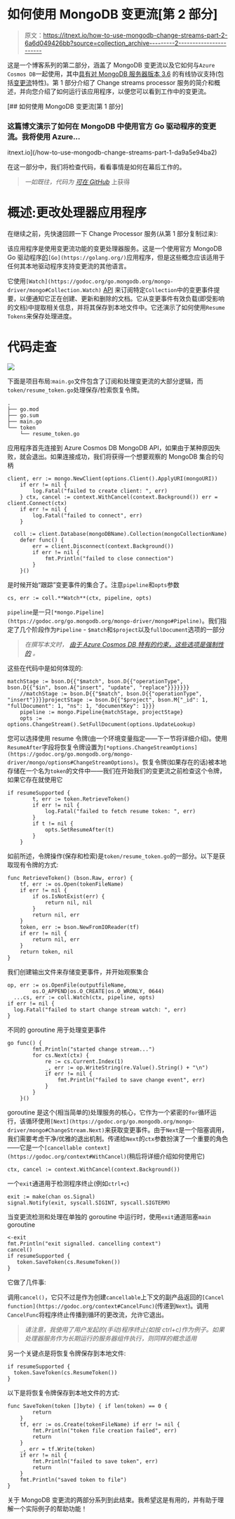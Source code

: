 # 如何使用 MongoDB 变更流[第 2 部分]

> 原文：<https://itnext.io/how-to-use-mongodb-change-streams-part-2-6a6d049426bb?source=collection_archive---------2----------------------->

这是一个博客系列的第二部分，涵盖了 MongoDB 变更流以及它如何与`Azure Cosmos DB`一起使用，其中[具有对 MongoDB 服务器版本 3.6](https://docs.microsoft.com/azure/cosmos-db/mongodb-feature-support-36?WT.mc_id=medium-blog-abhishgu) 的有线协议支持(包括[变更流](https://docs.mongodb.com/manual/changeStreams/)特性)。第 1 部分介绍了 Change streams processor 服务的简介和概述，并向您介绍了如何运行该应用程序，以便您可以看到工作中的变更流。

[](/how-to-use-mongodb-change-streams-part-1-da9a5e94ba2) [## 如何使用 MongoDB 变更流[第 1 部分]

### 这篇博文演示了如何在 MongoDB 中使用官方 Go 驱动程序的变更流。我将使用 Azure…

itnext.io](/how-to-use-mongodb-change-streams-part-1-da9a5e94ba2) 

在这一部分中，我们将检查代码，看看事情是如何在幕后工作的。

> *一如既往，代码为* [*可在 GitHub*](https://github.com/abhirockzz/mongodb-changestreams-processor) 上获得

# 概述:更改处理器应用程序

在继续之前，先快速回顾一下 Change Processor 服务(从第 1 部分复制过来):

该应用程序是使用变更流功能的变更处理器服务。这是一个使用官方 MongoDB Go 驱动程序[的](https://godoc.org/go.mongodb.org/mongo-driver/mongo)`[Go](https://golang.org/)`应用程序，但是这些概念应该适用于任何其本地驱动程序支持变更流的其他语言。

它使用`[Watch](https://godoc.org/go.mongodb.org/mongo-driver/mongo#Collection.Watch)` [API](https://godoc.org/go.mongodb.org/mongo-driver/mongo#Collection.Watch) 来订阅特定`Collection`中的变更事件提要，以便通知它正在创建、更新和删除的文档。它从变更事件有效负载(即受影响的文档)中提取相关信息，并将其保存到本地文件中。它还演示了如何使用`Resume Tokens`来保存处理进度。

# 代码走查

![](img/700e1ed8515eaa02fd689013ebf9670c.png)

下面是项目布局:`main.go`文件包含了订阅和处理变更流的大部分逻辑，而`token/resume_token.go`处理保存/检索恢复令牌。

```
.
├── go.mod
├── go.sum
├── main.go
└── token
    └── resume_token.go
```

应用程序首先连接到 Azure Cosmos DB MongoDB API，如果由于某种原因失败，就会退出。如果连接成功，我们将获得一个想要观察的 MongoDB 集合的句柄

```
client, err := mongo.NewClient(options.Client().ApplyURI(mongoURI))
    if err != nil {
        log.Fatal("failed to create client: ", err)
    } ctx, cancel := context.WithCancel(context.Background()) err = client.Connect(ctx)
    if err != nil {
        log.Fatal("failed to connect", err)
    }

  coll := client.Database(mongoDBName).Collection(mongoCollectionName)
    defer func() {
        err = client.Disconnect(context.Background())
        if err != nil {
            fmt.Println("failed to close connection")
        }
    }()
```

是时候开始“跟踪”变更事件的集合了。注意`pipeline`和`opts`参数

```
cs, err := coll.**Watch**(ctx, pipeline, opts)
```

`pipeline`是一只`[*mongo.Pipeline](https://godoc.org/go.mongodb.org/mongo-driver/mongo#Pipeline)`。我们指定了几个阶段作为`Pipeline` - `$match`和`$project`以及`fullDocument`选项的一部分

> *在撰写本文时，* [*由于 Azure Cosmos DB 特有的约束，这些选项是强制性的*](https://docs.microsoft.com/azure/cosmos-db/mongodb-change-streams?WT.mc_id=medium-blog-abhishgu#current-limitations) *。*

这些在代码中是如何体现的:

```
matchStage := bson.D{{"$match", bson.D{{"operationType", bson.D{{"$in", bson.A{"insert", "update", "replace"}}}}}}}
    //matchStage := bson.D{{"$match", bson.D{{"operationType", "insert"}}}}projectStage := bson.D{{"$project", bson.M{"_id": 1, "fullDocument": 1, "ns": 1, "documentKey": 1}}}
    pipeline := mongo.Pipeline{matchStage, projectStage}
    opts := options.ChangeStream().SetFullDocument(options.UpdateLookup)
```

您可以选择使用 resume 令牌(由一个环境变量指定——下一节将详细介绍)。使用`ResumeAfter`字段将恢复令牌设置为`[*options.ChangeStreamOptions](https://godoc.org/go.mongodb.org/mongo-driver/mongo/options#ChangeStreamOptions)`。恢复令牌(如果存在的话)被本地存储在一个名为`token`的文件中——我们在开始我们的变更流之前检查这个令牌，如果它存在就使用它

```
if resumeSupported {
        t, err := token.RetrieveToken()
        if err != nil {
            log.Fatal("failed to fetch resume token: ", err)
        }
        if t != nil {
            opts.SetResumeAfter(t)
        }
    }
```

如前所述，令牌操作(保存和检索)是`token/resume_token.go`的一部分。以下是获取现有令牌的方式:

```
func RetrieveToken() (bson.Raw, error) {
    tf, err := os.Open(tokenFileName)
    if err != nil {
        if os.IsNotExist(err) {
            return nil, nil
        }
        return nil, err
    }
    token, err := bson.NewFromIOReader(tf)
    if err != nil {
        return nil, err
    }
    return token, nil
}
```

我们创建输出文件来存储变更事件，并开始观察集合

```
op, err := os.OpenFile(outputfileName,
        os.O_APPEND|os.O_CREATE|os.O_WRONLY, 0644)
  ...cs, err := coll.Watch(ctx, pipeline, opts)
if err != nil {
  log.Fatal("failed to start change stream watch: ", err)
}
```

不同的 goroutine 用于处理变更事件

```
go func() {
        fmt.Println("started change stream...")
        for cs.Next(ctx) {
            re := cs.Current.Index(1)
            _, err := op.WriteString(re.Value().String() + "\n")
            if err != nil {
                fmt.Println("failed to save change event", err)
            }
        }
    }()
```

goroutine 是这个(相当简单的)处理服务的核心，它作为一个紧密的`for`循环运行，该循环使用`[Next](https://godoc.org/go.mongodb.org/mongo-driver/mongo#ChangeStream.Next)`来获取变更事件。由于`Next`是一个阻塞调用，我们需要考虑干净/优雅的退出机制。传递给`Next`的`ctx`参数扮演了一个重要的角色——它是一个`[cancellable context](https://godoc.org/context#WithCancel)`(稍后将详细介绍如何使用它)

```
ctx, cancel := context.WithCancel(context.Background())
```

一个`exit`通道用于检测程序终止(例如`ctrl+c`)

```
exit := make(chan os.Signal)
signal.Notify(exit, syscall.SIGINT, syscall.SIGTERM)
```

当变更流检测和处理在单独的 goroutine 中运行时，使用`exit`通道阻塞`main` goroutine

```
<-exit
fmt.Println("exit signalled. cancelling context")
cancel()
if resumeSupported {
   token.SaveToken(cs.ResumeToken())
}
```

它做了几件事:

调用`cancel()`，它只不过是作为创建`cancellable`上下文的副产品返回的`[Cancel function](https://godoc.org/context#CancelFunc)`(传递到`Next`)。调用`CancelFunc`将程序终止传播到循环的更改流，允许它退出。

> *请注意，我使用了用户发起的(手动)程序终止(如按 ctrl+c)作为例子。如果处理器服务作为长期运行的服务器组件执行，则同样的概念适用*

另一个关键点是将恢复令牌保存到本地文件:

```
if resumeSupported {
  token.SaveToken(cs.ResumeToken())
}
```

以下是将恢复令牌保存到本地文件的方式:

```
func SaveToken(token []byte) { if len(token) == 0 {
        return
    }
    tf, err := os.Create(tokenFileName) if err != nil {
        fmt.Println("token file creation failed", err)
        return
    }
    _, err = tf.Write(token)
    if err != nil {
        fmt.Println("failed to save token", err)
        return
    }
    fmt.Println("saved token to file")
}
```

关于 MongoDB 变更流的两部分系列到此结束。我希望这是有用的，并有助于理解一个实际例子的帮助功能！